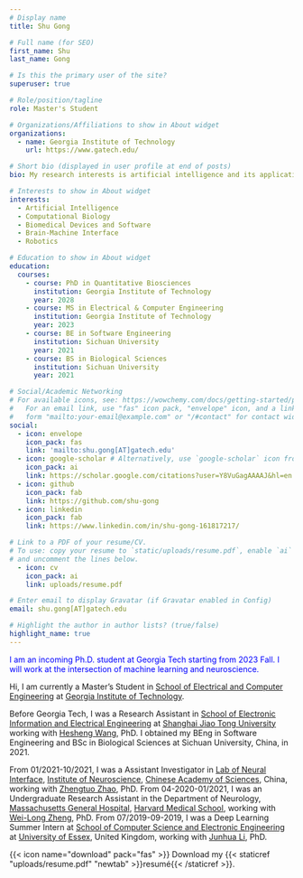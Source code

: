 ```yaml
---
# Display name
title: Shu Gong

# Full name (for SEO)
first_name: Shu
last_name: Gong

# Is this the primary user of the site?
superuser: true

# Role/position/tagline
role: Master's Student

# Organizations/Affiliations to show in About widget
organizations:
  - name: Georgia Institute of Technology
    url: https://www.gatech.edu/

# Short bio (displayed in user profile at end of posts)
bio: My research interests is artificial intelligence and its application.

# Interests to show in About widget
interests:
  - Artificial Intelligence
  - Computational Biology
  - Biomedical Devices and Software
  - Brain-Machine Interface
  - Robotics

# Education to show in About widget
education:
  courses:
    - course: PhD in Quantitative Biosciences
      institution: Georgia Institute of Technology
      year: 2028
    - course: MS in Electrical & Computer Engineering
      institution: Georgia Institute of Technology
      year: 2023
    - course: BE in Software Engineering
      institution: Sichuan University
      year: 2021
    - course: BS in Biological Sciences
      institution: Sichuan University
      year: 2021

# Social/Academic Networking
# For available icons, see: https://wowchemy.com/docs/getting-started/page-builder/#icons
#   For an email link, use "fas" icon pack, "envelope" icon, and a link in the
#   form "mailto:your-email@example.com" or "/#contact" for contact widget.
social:
  - icon: envelope
    icon_pack: fas
    link: 'mailto:shu.gong[AT]gatech.edu'
  - icon: google-scholar # Alternatively, use `google-scholar` icon from `ai` icon pack
    icon_pack: ai
    link: https://scholar.google.com/citations?user=Y8VuGagAAAAJ&hl=en
  - icon: github
    icon_pack: fab
    link: https://github.com/shu-gong
  - icon: linkedin
    icon_pack: fab
    link: https://www.linkedin.com/in/shu-gong-161817217/

# Link to a PDF of your resume/CV.
# To use: copy your resume to `static/uploads/resume.pdf`, enable `ai` icons in `params.yaml`,
# and uncomment the lines below.
  - icon: cv
    icon_pack: ai
    link: uploads/resume.pdf

# Enter email to display Gravatar (if Gravatar enabled in Config)
email: shu.gong[AT]gatech.edu

# Highlight the author in author lists? (true/false)
highlight_name: true
---
```


 <span style="color:blue">I am an incoming Ph.D. student at Georgia Tech starting from 2023 Fall. I will work at the intersection of machine learning and neuroscience. </span>

Hi, I am currently a Master’s Student in [School of Electrical and Computer Engineering](https://ece.gatech.edu/) at [Georgia Institute of Technology](https://www.gatech.edu/). 

Before Georgia Tech, I was a Research Assistant in [School of Electronic Information and Electrical Engineering](https://english.seiee.sjtu.edu.cn/) at [Shanghai Jiao Tong University](https://en.sjtu.edu.cn/) working with [Hesheng Wang](https://scholar.google.com/citations?user=q6AY9XsAAAAJ&hl=en), PhD. I obtained my BEng in Software Engineering and BSc in Biological Sciences at Sichuan University, China, in 2021.

From 01/2021-10/2021, I was a Assistant Investigator in [Lab of Neural Interface](http://english.cebsit.cas.cn/lab/zhaozhengtuo/research/), [Institute of Neuroscience](http://english.cebsit.cas.cn/), [Chinese Academy of Sciences](https://english.cas.cn/), China, working with [Zhengtuo Zhao](https://scholar.google.com/citations?hl=en&user=2iEqeocAAAAJ&view_op=list_works&sortby=pubdate), PhD. From 04-2020-01/2021, I was an Undergraduate Research Assistant in the Department of Neurology, [Massachusetts General Hospital](https://www.massgeneral.org/), [Harvard Medical School](https://hms.harvard.edu/), working with [Wei-Long Zheng](https://weilongzheng.github.io/), PhD. From 07/2019-09-2019, I was a Deep Learning Summer Intern at [School of Computer Science and Electronic Engineering](https://www.essex.ac.uk/departments/computer-science-and-electronic-engineering) at [University of Essex](https://www.essex.ac.uk/), United Kingdom, working with [Junhua Li](https://scholar.google.com.sg/citations?user=ulXjSEUAAAAJ&hl=zh-CN), PhD.

{{< icon name="download" pack="fas" >}} Download my {{< staticref "uploads/resume.pdf" "newtab" >}}resumé{{< /staticref >}}.
